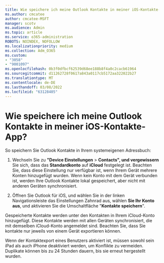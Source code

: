 ```yaml
---
title: Wie speichere ich meine Outlook Kontakte in meiner iOS-Kontakte-App?
ms.author: cmcatee
author: cmcatee-MSFT
manager: scotv
ms.audience: Admin
ms.topic: article
ms.service: o365-administration
ROBOTS: NOINDEX, NOFOLLOW
ms.localizationpriority: medium
ms.collection: Adm_O365
ms.custom:
- "3058"
- "9001097"
ms.openlocfilehash: 0b3f0dfbcf62539d68ee188b8f4a0c2cacb61964
ms.sourcegitcommit: d11262728f0617a843a0117cb5172aa322022b27
ms.translationtype: MT
ms.contentlocale: de-DE
ms.lasthandoff: 03/08/2022
ms.locfileid: "63128405"
---
```

# <a name="how-do-i-save-my-outlook-contacts-to-my-ios-contacts-app"></a>Wie speichere ich meine Outlook Kontakte in meiner iOS-Kontakte-App?

So speichern Sie Outlook Kontakte in Ihrem systemeigenen Adressbuch:
 
1. Wechseln Sie zu **"Device Einstellungen** >  **Contacts", und vergewissern** Sie sich, dass das **Standardkonto** auf **iCloud** festgelegt ist. Beachten Sie, dass diese Einstellung nur verfügbar ist, wenn Ihrem Gerät mehrere Konten hinzugefügt wurden. Wenn kein Konto mit dem Gerät verbunden ist, werden Ihre Outlook Kontakte lokal gespeichert, aber nicht mit anderen Geräten synchronisiert.
 
2. Öffnen Sie Outlook für iOS, und wählen Sie in der linken Navigationsleiste das Einstellungen Zahnrad aus, wählen **Sie Ihr Konto aus**, und aktivieren Sie die Umschaltfläche "**Kontakte speichern**".
 
Gespeicherte Kontakte werden unter den Kontakten in Ihrem iCloud-Konto hinzugefügt. Diese Kontakte werden mit allen Geräten synchronisiert, die mit demselben iCloud-Konto angemeldet sind. Beachten Sie, dass Sie kontakte nur jeweils von einem Gerät exportieren können.
 
Wenn der Kontaktexport eines Benutzers aktiviert ist, müssen sowohl sein iPad als auch iPhone deaktiviert werden, um Konflikte zu vermeiden. Duplikate können bis zu 24 Stunden dauern, bis sie erneut hergestellt wurden.
